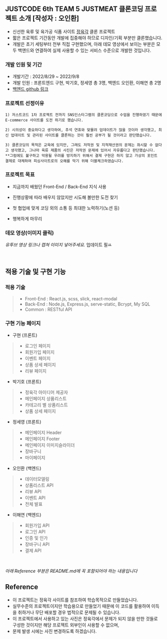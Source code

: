 
## JUSTCODE 6th TEAM 5 JUSTMEAT 클론코딩 프로젝트 소개 [작성자 : 오인환]

- 신선한 육류 및  육가공 식품 사이트 [정육각](https://www.jeongyookgak.com/index) 클론 프로젝트
- 짧은 프로젝트 기간동안 개발에 집중해야 하므로 디자인/기획 부분만 클론했습니다.
- 개발은 초기 세팅부터 전부 직접 구현했으며, 아래 데모 영상에서 보이는 부분은 모두 백앤드와 연결하여 실제 사용할 수 있는 서비스 수준으로 개발한 것입니다.

### 개발 인원 및 기간

- 개발기간 : 2022/8/29 ~ 2022/9/8
- 개발 인원 : 프론트엔드 구현, 박기호, 정세영 총 3명, 백엔드 오인환, 이해연 총 2명
- [백엔드 github 링크](https://github.com/wecode-bootcamp-korea/justcode-6-1st-justmeat-back)

### 프로젝트 선정이유

    1) 저스트코드 1차 프로젝트 전까지 SNS인스타그램의 클론코딩으로 수업을 진행하였기 때문에 E-commerce 사이트를 도전 하기로 했습니다. 

    2) 시의성이 중요하다고 생각하여, 추석 연휴와 맞물려 업데이트가 많을 것이라 생각했고, 최신 업데이트 및 관리된 사이트를 클론하는 것이 훨씬 공부가 될 것이라고 판단했습니다.

    3) 클론코딩의 목적은 교육에 있지만, 그래도 저작권 및 지적재산권의 문제는 좌시할 수 없다고 생각했고, 그나마 육류 제품의 사진은 저작권 문제에 있어서 자유롭다고 판단했습니다. 
    **그럼에도 불구하고 악용될 우려를 방지하기 위해서 결제 구현은 하지 않고 가상의 포인트 결제로 대체하여 피싱사이트로의 오해를 막기 위해 더블체크하였습니다.


### 프로젝트 목표

- 지금까지 배웠던 Front-End / Back-End 지식 사용

- 진행상황에 따라 배우지 않았지만 시도해 볼만한 도전 찾기

- 첫 협업에 맞게 코딩 외의 소통 등 최대한 노력하기(노션 등)

- 행복하게 마무리

### 데모 영상(이미지 클릭)

*유투브 영상 링크나 캡쳐 이미지 넣어주세요.* 업데이트 필ㅛ

<br>

## 적용 기술 및 구현 기능

### 적용 기술

> - Front-End : React.js, scss, slick, react-modal
> - Back-End : Node.js, Express.js, serve-static, Bcrypt, My SQL
> - Common : RESTful API


### 구현 기능 페이지

- 구현 (프론트)
> - 로그인 페이지
> - 회원가입 페이지
> - 이벤트 페이지
> - 상품 상세 페이지
> - 리뷰 페이지


- 박기호 (프론트)
> - 정육각 아이디어 제공자
> - 메인페이지 상품리스트
> - 카테고리 별 상품리스트
> - 상품 상세 페이지

- 정세영 (프론트)
> - 메인페이지 Header
> - 메인페이지 Footer
> - 메인페이지 이미지슬라이더
> - 장바구니
> - 마이페이지

- 오인환 (백엔드)
> - 데이터모델링
> - 상품리스트 API
> - 리뷰 API
> - 이벤트 API
> - 전체 발표

- 이해연 (백엔드)
> - 회원가입 API
> - 로그인 API
> - 인증 및 인가
> - 장바구니 API
> - 결제 API

<br>

*아래 Reference 부분은 README.md에 꼭 포함되어야 하는 내용입니다*

## Reference

- 이 프로젝트는 정육각 사이트를 참조하여 학습목적으로 만들었습니다.
- 실무수준의 프로젝트이지만 학습용으로 만들었기 때문에 이 코드를 활용하여 이득을 취하거나 무단 배포할 경우 법적으로 문제될 수 있습니다.
- 이 프로젝트에서 사용하고 있는 사진은 정육각에서 문제가 되지 않을 만한 것들로 구성한 것이지만 해당 프로젝트 외부인이 사용할 수 없으며, 
- 문제 발생 시에는 사진 변경하도록 하겠습니다.
